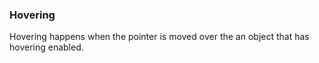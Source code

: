 <!-- collapse -->

### Hovering

Hovering happens when the pointer is moved over the an object that has hovering enabled.